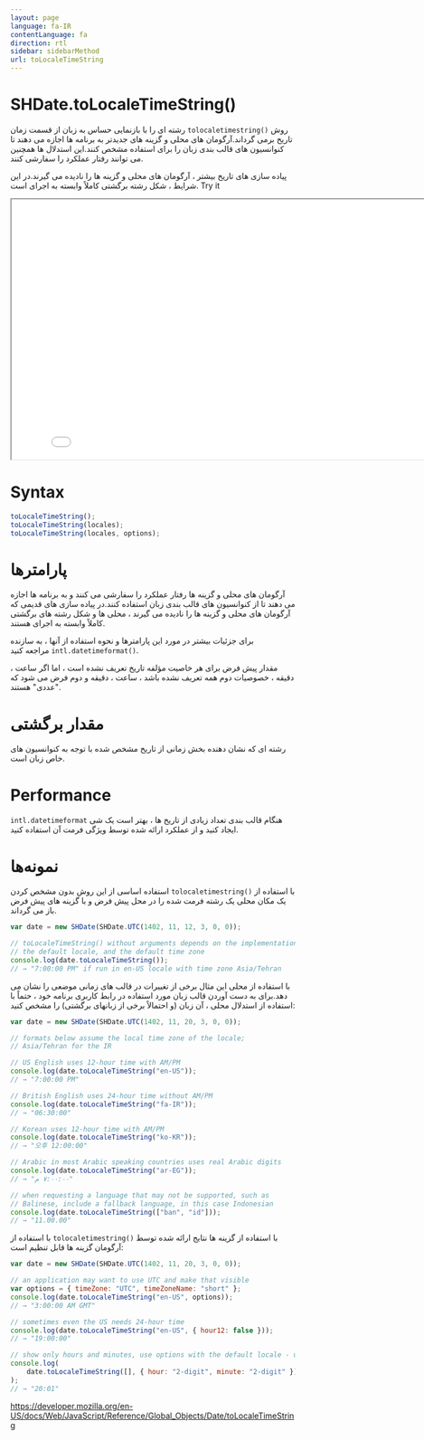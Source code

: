 ```yaml
---
layout: page
language: fa-IR
contentLanguage: fa
direction: rtl
sidebar: sidebarMethod
url: toLocaleTimeString
---
```


# SHDate.toLocaleTimeString()

روش <code dir = "ltr">tolocaletimestring()</code> رشته ای را با بازنمایی حساس به زبان از قسمت زمان تاریخ برمی گرداند.آرگومان های محلی و گزینه های جدیدتر به برنامه ها اجازه می دهند تا کنوانسیون های قالب بندی زبان را برای استفاده مشخص کنند.این استدلال ها همچنین می توانند رفتار عملکرد را سفارشی کنند.

پیاده سازی های تاریخ بیشتر ، آرگومان های محلی و گزینه ها را نادیده می گیرند.در این شرایط ، شکل رشته برگشتی کاملاً وابسته به اجرای است.
Try it

<iframe style="width: 830px; height: 460px;" src="/SHDateTime-js/examples/live.html?function=toLocaleTimeString" title="MDN Web Docs Interactive Example" loading="lazy"></iframe>
<br/>

# Syntax

```js
toLocaleTimeString();
toLocaleTimeString(locales);
toLocaleTimeString(locales, options);
```

# پارامترها

آرگومان های محلی و گزینه ها رفتار عملکرد را سفارشی می کنند و به برنامه ها اجازه می دهند تا از کنوانسیون های قالب بندی زبان استفاده کنند.در پیاده سازی های قدیمی که آرگومان های محلی و گزینه ها را نادیده می گیرند ، محلی ها و شکل رشته های برگشتی کاملاً وابسته به اجرای هستند.

برای جزئیات بیشتر در مورد این پارامترها و نحوه استفاده از آنها ، به سازنده <code dir = "ltr">intl.datetimeformat()</code> مراجعه کنید.

مقدار پیش فرض برای هر خاصیت مؤلفه تاریخ تعریف نشده است ، اما اگر ساعت ، دقیقه ، خصوصیات دوم همه تعریف نشده باشد ، ساعت ، دقیقه و دوم فرض می شود که "عددی" هستند.

# مقدار برگشتی

رشته ای که نشان دهنده بخش زمانی از تاریخ مشخص شده با توجه به کنوانسیون های خاص زبان است.

# Performance

هنگام قالب بندی تعداد زیادی از تاریخ ها ، بهتر است یک شی <code dir = "ltr">intl.datetimeformat</code> ایجاد کنید و از عملکرد ارائه شده توسط ویژگی فرمت آن استفاده کنید.

# نمونه‌ها

با استفاده از <code dir = "ltr">tolocaletimestring()</code>
استفاده اساسی از این روش بدون مشخص کردن یک مکان محلی یک رشته فرمت شده را در محل پیش فرض و با گزینه های پیش فرض باز می گرداند.

```js
var date = new SHDate(SHDate.UTC(1402, 11, 12, 3, 0, 0));

// toLocaleTimeString() without arguments depends on the implementation,
// the default locale, and the default time zone
console.log(date.toLocaleTimeString());
// → "7:00:00 PM" if run in en-US locale with time zone Asia/Tehran
```

با استفاده از محلی
این مثال برخی از تغییرات در قالب های زمانی موضعی را نشان می دهد.برای به دست آوردن قالب زبان مورد استفاده در رابط کاربری برنامه خود ، حتماً با استفاده از استدلال محلی ، آن زبان (و احتمالاً برخی از زبانهای برگشتی) را مشخص کنید:

```js
var date = new SHDate(SHDate.UTC(1402, 11, 20, 3, 0, 0));

// formats below assume the local time zone of the locale;
// Asia/Tehran for the IR

// US English uses 12-hour time with AM/PM
console.log(date.toLocaleTimeString("en-US"));
// → "7:00:00 PM"

// British English uses 24-hour time without AM/PM
console.log(date.toLocaleTimeString("fa-IR"));
// → "06:30:00"

// Korean uses 12-hour time with AM/PM
console.log(date.toLocaleTimeString("ko-KR"));
// → "오후 12:00:00"

// Arabic in most Arabic speaking countries uses real Arabic digits
console.log(date.toLocaleTimeString("ar-EG"));
// → "٧:٠٠:٠٠ م"

// when requesting a language that may not be supported, such as
// Balinese, include a fallback language, in this case Indonesian
console.log(date.toLocaleTimeString(["ban", "id"]));
// → "11.00.00"
```

با استفاده از گزینه ها
نتایج ارائه شده توسط <code dir="ltr">tolocaletimestring()</code> با استفاده از آرگومان گزینه ها قابل تنظیم است:

```js
var date = new SHDate(SHDate.UTC(1402, 11, 20, 3, 0, 0));

// an application may want to use UTC and make that visible
var options = { timeZone: "UTC", timeZoneName: "short" };
console.log(date.toLocaleTimeString("en-US", options));
// → "3:00:00 AM GMT"

// sometimes even the US needs 24-hour time
console.log(date.toLocaleTimeString("en-US", { hour12: false }));
// → "19:00:00"

// show only hours and minutes, use options with the default locale - use an empty array
console.log(
	date.toLocaleTimeString([], { hour: "2-digit", minute: "2-digit" })
);
// → "20:01"
```

https://developer.mozilla.org/en-US/docs/Web/JavaScript/Reference/Global_Objects/Date/toLocaleTimeString
